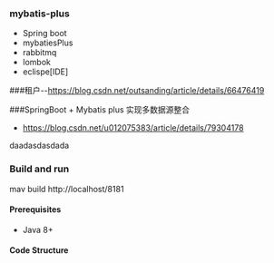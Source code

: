 ### mybatis-plus
-   Spring boot
-   mybatiesPlus
-   rabbitmq
-   lombok
-   eclispe[IDE]

###租户--https://blog.csdn.net/outsanding/article/details/66476419

###SpringBoot + Mybatis plus 实现多数据源整合
-	https://blog.csdn.net/u012075383/article/details/79304178


daadasdasdada
### Build and run
  mav build
  http://localhost/8181

#### Prerequisites

- Java 8+

#### Code Structure
	
